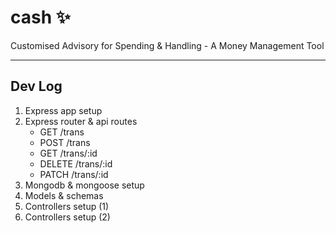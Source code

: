 # cash ✨

Customised Advisory for Spending &amp; Handling - A Money Management Tool

---

## Dev Log

1. Express app setup
2. Express router & api routes
   - GET /trans
   - POST /trans
   - GET /trans/:id
   - DELETE /trans/:id
   - PATCH /trans/:id
3. Mongodb & mongoose setup
4. Models & schemas
5. Controllers setup (1)
6. Controllers setup (2)
